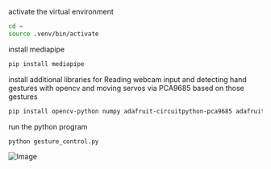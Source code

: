activate the virtual environment 

```bash
cd ~
source .venv/bin/activate
```

install mediapipe

```bash
pip install mediapipe
```

install additional  libraries for Reading webcam input and detecting hand gestures with opencv and moving servos via PCA9685 based on those gestures

```bash
pip install opencv-python numpy adafruit-circuitpython-pca9685 adafruit-circuitpython-servokit adafruit-blinka
```

run the python program 


```bash
python gesture_control.py
```



![Image](https://github.com/user-attachments/assets/df651c63-b035-4f6d-b197-2b007a96a6b1)
